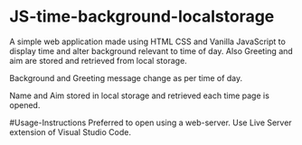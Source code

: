 # JS-time-background-localstorage

A simple web application made using HTML CSS and Vanilla JavaScript to display time and alter background relevant to time of day. 
Also Greeting and aim are stored and retrieved from local storage.

Background and Greeting message change as per time of day.

Name and Aim stored in local storage and retrieved each time page is opened.

#Usage-Instructions
Preferred to open using a web-server. Use Live Server extension of Visual Studio Code.
